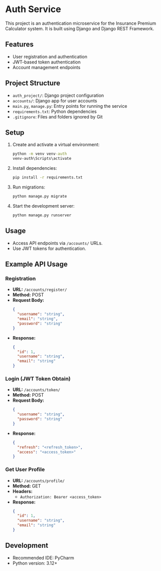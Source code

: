 # Auth Service

This project is an authentication microservice for the Insurance Premium Calculator system. It is built using Django and Django REST Framework.

## Features
- User registration and authentication
- JWT-based token authentication
- Account management endpoints

## Project Structure
- `auth_project/`: Django project configuration
- `accounts/`: Django app for user accounts
- `main.py`, `manage.py`: Entry points for running the service
- `requirements.txt`: Python dependencies
- `.gitignore`: Files and folders ignored by Git

## Setup
1. Create and activate a virtual environment:
   ```cmd
   python -m venv venv-auth
   venv-auth\Scripts\activate
   ```
2. Install dependencies:
   ```cmd
   pip install -r requirements.txt
   ```
3. Run migrations:
   ```cmd
   python manage.py migrate
   ```
4. Start the development server:
   ```cmd
   python manage.py runserver
   ```

## Usage
- Access API endpoints via `/accounts/` URLs.
- Use JWT tokens for authentication.

## Example API Usage

### Registration
- **URL:** `/accounts/register/`
- **Method:** POST
- **Request Body:**
  ```json
  {
    "username": "string",
    "email": "string",
    "password": "string"
  }
  ```
- **Response:**
  ```json
  {
    "id": 1,
    "username": "string",
    "email": "string"
  }
  ```

### Login (JWT Token Obtain)
- **URL:** `/accounts/token/`
- **Method:** POST
- **Request Body:**
  ```json
  {
    "username": "string",
    "password": "string"
  }
  ```
- **Response:**
  ```json
  {
    "refresh": "<refresh_token>",
    "access": "<access_token>"
  }
  ```

### Get User Profile
- **URL:** `/accounts/profile/`
- **Method:** GET
- **Headers:**
  - `Authorization: Bearer <access_token>`
- **Response:**
  ```json
  {
    "id": 1,
    "username": "string",
    "email": "string"
  }
  ```

## Development
- Recommended IDE: PyCharm
- Python version: 3.12+

